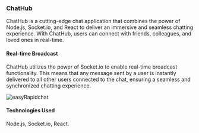 ### ChatHub

ChatHub is a cutting-edge chat application that combines the power of Node.js, Socket.io, and React to deliver an immersive and seamless chatting experience. With ChatHub, users can connect with friends, colleagues, and loved ones in real-time.

#### Real-time Broadcast
ChatHub utilizes the power of Socket.io to enable real-time broadcast functionality. This means that any message sent by a user is instantly delivered to all other users connected to the chat, ensuring a seamless and synchronized chatting experience.

![easyRapidchat](https://github.com/hossainchisty/ChatHub/assets/62835101/0e0cbe1e-7d41-45b2-b7a3-232dd2a5cd8c)

#### Technologies Used
Node.js,
Socket.io,
React.

